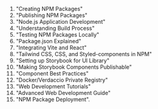 1. "Creating NPM Packages"
2. "Publishing NPM Packages"
3. "Node.js Application Development"
4. "Understanding Build Process"
5. "Testing NPM Packages Locally"
6. "Package.json Explained"
7. "Integrating Vite and React"
8. "Tailwind CSS, CSS, and Styled-components in NPM"
9. "Setting up Storybook for UI Library"
10. "Making Storybook Components Publishable"
11. "Component Best Practices"
12. "Docker/Verdaccio Private Registry"
13. "Web Development Tutorials"
14. "Advanced Web Development Guide"
15. "NPM Package Deployment".